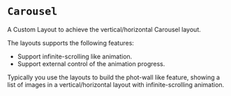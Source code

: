 # ``Carousel``

A Custom Layout to achieve the vertical/horizontal Carousel layout.

The layouts supports the following features:

- Support infinite-scrolling like animation.
- Support external control of the animation progress.

Typically you use the layouts to build the phot-wall like feature, showing a list of images in a vertical/horizontal layout 
with infinite-scrolling animation.
